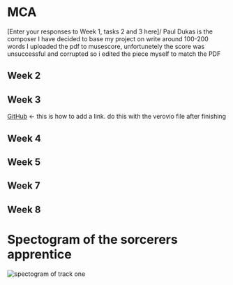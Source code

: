 # MCA
\[Enter your responses to Week 1, tasks 2 and 3 here\]/
Paul Dukas is the composer I have decided to base my project on
write around 100-200 words
I uploaded the pdf to musescore, unfortunetely the score was unsuccessful and corrupted so i edited the piece myself to match the PDF

## Week 2

## Week 3
[GitHub](http://github.com) <- this is how to add a link. do this with the verovio file after finishing

## Week 4

## Week 5

## Week 7

## Week 8

# Spectogram of the sorcerers apprentice 
![spectogram of track one](track-one-sorcerers-apprentice.png)
